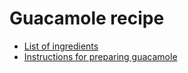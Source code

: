 # Guacamole recipe
 
 - [List of ingredients](ingredients.md)
 - [Instructions for preparing guacamole](instructions.md)
